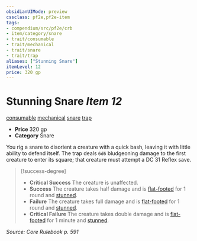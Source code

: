```yaml
---
obsidianUIMode: preview
cssclass: pf2e,pf2e-item
tags:
- compendium/src/pf2e/crb
- item/category/snare
- trait/consumable
- trait/mechanical
- trait/snare
- trait/trap
aliases: ["Stunning Snare"]
itemLevel: 12
price: 320 gp
---
```

# Stunning Snare *Item 12*  
[consumable](../../../rules/traits/consumable.md)  [mechanical](../../../rules/traits/mechanical.md)  [snare](../../../rules/traits/snare.md)  [trap](../../../rules/traits/trap.md)  

- **Price** 320 gp
- **Category** Snare

You rig a snare to disorient a creature with a quick bash, leaving it with little ability to defend itself. The trap deals `6d6` bludgeoning damage to the first creature to enter its square; that creature must attempt a DC 31 Reflex save.

> [!success-degree] 
> - **Critical Success** The creature is unaffected.
> - **Success** The creature takes half damage and is [flat-footed](../../../rules/conditions.md#Flat-footed) for 1 round and [stunned](../../../rules/conditions.md#Stunned).
> - **Failure** The creature takes full damage and is [flat-footed](../../../rules/conditions.md#Flat-footed) for 1 round and [stunned](../../../rules/conditions.md#Stunned).
> - **Critical Failure** The creature takes double damage and is [flat-footed](../../../rules/conditions.md#Flat-footed) for 1 minute and [stunned](../../../rules/conditions.md#Stunned).

*Source: Core Rulebook p. 591*